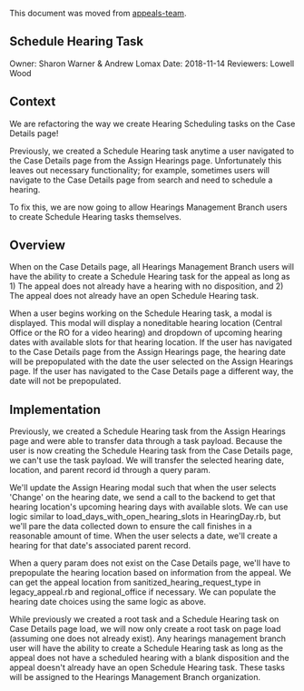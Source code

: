 This document was moved from [appeals-team](https://github.com/department-of-veterans-affairs/appeals-team/blob/main/Project%20Folders/Caseflow%20Projects/Hearings/Hearing%20Schedule/Tech%20Specs/ScheduleHearingTask.md).

## Schedule Hearing Task

Owner: Sharon Warner & Andrew Lomax
Date: 2018-11-14
Reviewers: Lowell Wood

## Context

We are refactoring the way we create Hearing Scheduling tasks on the Case Details page!

Previously, we created a Schedule Hearing task anytime a user navigated to the Case Details page from the Assign Hearings page. Unfortunately this leaves out necessary functionality; for example, sometimes users will navigate to the Case Details page from search and need to schedule a hearing.

To fix this, we are now going to allow Hearings Management Branch users to create Schedule Hearing tasks themselves.

## Overview

When on the Case Details page, all Hearings Management Branch users will have the ability to create a Schedule Hearing task for the appeal as long as 1) The appeal does not already have a hearing with no disposition, and 2) The appeal does not already have an open Schedule Hearing task.

When a user begins working on the Schedule Hearing task, a modal is displayed. This modal will display a noneditable hearing location (Central Office or the RO for a video hearing) and dropdown of upcoming hearing dates with available slots for that hearing location. If the user has navigated to the Case Details page from the Assign Hearings page, the hearing date will be prepopulated with the date the user selected on the Assign Hearings page. If the user has navigated to the Case Details page a different way, the date will not be prepopulated.

## Implementation

Previously, we created a Schedule Hearing task from the Assign Hearings page and were able to transfer data through a task payload. Because the user is now creating the Schedule Hearing task from the Case Details page, we can't use the task payload. We will transfer the selected hearing date, location, and parent record id through a query param.

We'll update the Assign Hearing modal such that when the user selects 'Change' on the hearing date, we send a call to the backend to get that hearing location's upcoming hearing days with available slots. We can use logic similar to load_days_with_open_hearing_slots in HearingDay.rb, but we'll pare the data collected down to ensure the call finishes in a reasonable amount of time. When the user selects a date, we'll create a hearing for that date's associated parent record.

When a query param does not exist on the Case Details page, we'll have to prepopulate the hearing location based on information from the appeal. We can get the appeal location from sanitized_hearing_request_type in legacy_appeal.rb and regional_office if necessary. We can populate the hearing date choices using the same logic as above.

While previously we created a root task and a Schedule Hearing task on Case Details page load, we will now only create a root task on page load (assuming one does not already exist). Any hearings management branch user will have the ability to create a Schedule Hearing task as long as the appeal does not have a scheduled hearing with a blank disposition and the appeal doesn't already have an open Schedule Hearing task. These tasks will be assigned to the Hearings Management Branch organization.
